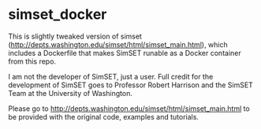 # simset_docker
This is slightly tweaked version of simset (http://depts.washington.edu/simset/html/simset_main.html), which includes a Dockerfile that makes SimSET runable as a Docker container from this repo.

I am not the developer of SimSET, just a user. Full credit for the development of SimSET goes to Professor Robert Harrison and the SimSET Team at the University of Washington.

Please go to http://depts.washington.edu/simset/html/simset_main.html to be provided with the original code, examples and tutorials.

